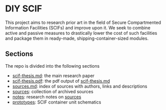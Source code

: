 # DIY SCIF

This project aims to research prior art in the field of Secure Compartmented Information Facilities (SCIFs) and improve upon it. We seek to combine active and passive measures to drastically lower the cost of such facilities and package them in ready-made, shipping-container-sized modules.

## Sections

The repo is divided into the following sections
* [scif-thesis.md](./scif-thesis.md): the main research paper
* [scif-thesis.pdf](./scif-thesis.pdf): the pdf output of [scif-thesis.md](./scif-thesis.md)
* [sources.md](./sources.md): index of sources with authors, links and descriptions
* [sources](./sources): collection of archived sources
* [notes](./notes): research notes on [sources](./sources)
* [prototypes](./prototypes): SCIF container unit schematics
